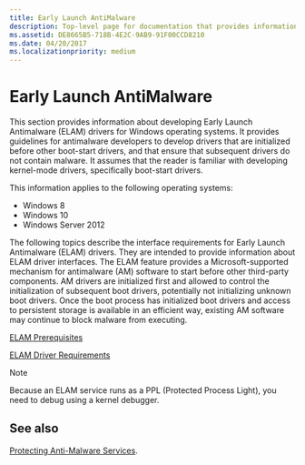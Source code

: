 ```yaml
---
title: Early Launch AntiMalware
description: Top-level page for documentation that provides information about developing Early Launch Antimalware (ELAM) drivers for Windows operating systems.
ms.assetid: DE8665B5-718B-4E2C-9AB9-91F00CCD8210
ms.date: 04/20/2017
ms.localizationpriority: medium
---
```


# Early Launch AntiMalware

This section provides information about developing Early Launch Antimalware (ELAM) drivers for Windows operating systems. It provides guidelines for antimalware developers to develop drivers that are initialized before other boot-start drivers, and that ensure that  subsequent drivers do not contain malware. It assumes that the reader is familiar with developing kernel-mode drivers, specifically boot-start drivers.

This information applies to the following operating systems:

- Windows 8
- Windows 10
- Windows Server 2012

The following topics describe the interface requirements for Early Launch Antimalware (ELAM) drivers. They are intended to provide information about ELAM driver interfaces. The ELAM feature provides a Microsoft-supported mechanism for antimalware (AM) software to start before other third-party components. AM drivers are initialized first and allowed to control the initialization of subsequent boot drivers, potentially not initializing unknown boot drivers. Once the boot process has initialized boot drivers and access to persistent storage is available in an efficient way, existing AM software may continue to block malware from executing.

[ELAM Prerequisites](elam-prerequisites.md)

[ELAM Driver Requirements](elam-driver-requirements.md)

> [!NOTE]
> Because an ELAM service runs as a PPL (Protected Process Light), you need to debug using a kernel debugger.

## See also

[Protecting Anti-Malware Services](https://docs.microsoft.com/windows/desktop/Services/protecting-anti-malware-services-).


